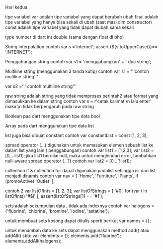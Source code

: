 Hari kedua

tipe variabel
var adalah tipe variabel yang dapat berubah ubah
final adalah tipe variabel yang hanya bisa sekali di ubah (saat masi dlm constructor)
const adalah tipe variabel yang tidak dapat diubah sama sekali

type number di dart
int
double (sama dengan float di php)

String interpolation
contoh
var s ='internet';
assert (${s.toUpperCase()}== 'INTERNET');

Penggabungan string
contoh
var s1 = 'menggabungkan' + ' dua string';

Multiline string (menggunakan 3 tanda kutip)
contoh 
var s1 = '''contoh mutiline
string'''

var s2 ='''
contoh multiline
string'''


raw string adalah string yang tidak memproses perintah2 atau format yang dimasukkan ke dalam string
contoh
var s = r'cetak kalimat \n lalu enter'
maka \n tidak berpengaruh pada raw string

Boolean paa dart menggunakan tipe data bool

Array pada dart menggunakan tipe data list

list juga bisa dibuat constant
contoh
var constantList = const [1, 2, 3];

spread operator (...) digunakan untuk memasukan elemen sebuah list ke dalam list yang lain ( penggabungan)
contoh
var list1 = [1,2,3];
var list2 = [0,...list1];
jika list1 bernilai null, maka untuk menghindari error, tambahkan null-aware spread operator (...?)
contoh
var list2 = [0,...?list1];

collection if & collection for dapat digunakan padalist sehingga isi dari list menjadi dinamis
contoh
var nav = [
  'Home',
  'Furniture',
  'Plants',
  if (promoActive) 'Outlet'
];

contoh 2
var listOfInts = [1, 2, 3];
var listOfStrings = [
  '#0',
  for (var i in listOfInts) '#$i'
];
assert(listOfStrings[1] == '#1');


sets adalah sekumpulan data , tidak ada indexnya
contoh
var halogens = {'fluorine', 'chlorine', 'bromine', 'iodine', 'astatine'};

untuk membuat sets kosong dapat ditulis sperti berikut
var names = <String>{};

untuk menambah data ke sets dapat menggunakan method add() atau addAll() sbb:
var elements = <String>{};
elements.add('fluorine');
elements.addAll(halogens);


